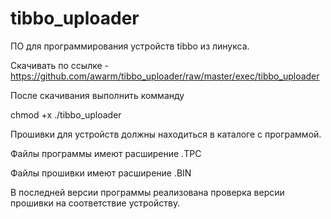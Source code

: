 # tibbo_uploader
ПО для программирования устройств tibbo из линукса.

Скачивать по ссылке - https://github.com/awarm/tibbo_uploader/raw/master/exec/tibbo_uploader

После скачивания выполнить комманду 

chmod +x ./tibbo_uploader

Прошивки для устройств должны находиться в каталоге с программой.

Файлы программы имеют расширение .TPC

Файлы прошивки имеют расширение .BIN

В последней версии программы реализована проверка версии прошивки на соответствие устройству.
